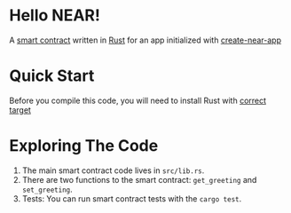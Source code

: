Hello NEAR!
=================================

A [smart contract] written in [Rust] for an app initialized with [create-near-app]


Quick Start
===========

Before you compile this code, you will need to install Rust with [correct target]

Exploring The Code
==================

1. The main smart contract code lives in `src/lib.rs`.
2. There are two functions to the smart contract: `get_greeting` and `set_greeting`.
3. Tests: You can run smart contract tests with the `cargo test`.


  [smart contract]: https://docs.near.org/develop/welcome
  [Rust]: https://www.rust-lang.org/
  [create-near-app]: https://github.com/near/create-near-app
  [correct target]: https://docs.near.org/develop/prerequisites#rust-and-wasm
  [cargo]: https://doc.rust-lang.org/book/ch01-03-hello-cargo.html
